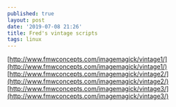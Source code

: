 ```yaml
---
published: true
layout: post
date: '2019-07-08 21:26'
title: Fred's vintage scripts
tags: linux 
---
```

[http://www.fmwconcepts.com/imagemagick/vintage1/](http://www.fmwconcepts.com/imagemagick/vintage1/)  
[http://www.fmwconcepts.com/imagemagick/vintage2/](http://www.fmwconcepts.com/imagemagick/vintage2/)  
[http://www.fmwconcepts.com/imagemagick/vintage3/](http://www.fmwconcepts.com/imagemagick/vintage3/)
